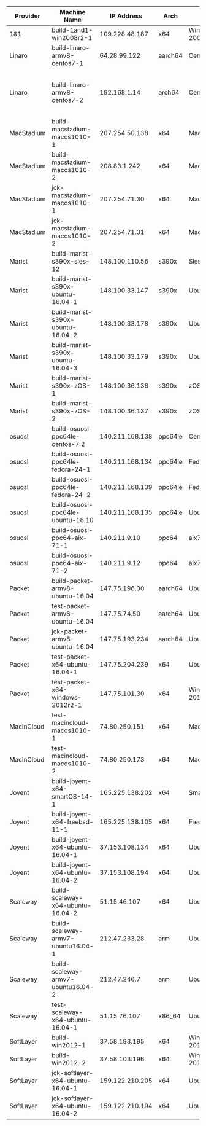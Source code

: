 |  Provider | Machine Name  | IP Address  |  Arch |  OS | user | notes |
|---|---|---|---|---|---|---|
|  1&1 |  build-1and1-win2008r2-1 | 109.228.48.187 | x64 | Win Server 2008r2  |  Administrator ||
|  Linaro |  	build-linaro-armv8-centos7-1 |  64.28.99.122 | aarch64  |  Centos7 | centos ||
|  Linaro |  build-linaro-armv8-centos7-2 |  192.168.1.14 |  arch64 |  Centos7 |  centos |  (ssh via build-linaro-armv8-centos7-1) |
| MacStadium  |  build-macstadium-macos1010-1 |  207.254.50.138 | x64  |  MacOS10.10 | administrator  ||
| MacStadium  |  build-macstadium-macos1010-2 |  208.83.1.242 | x64  |  MacOS10.10 | administrator  ||
| MacStadium  |  jck-macstadium-macos1010-1 |  207.254.71.30 | x64  |  MacOS10.10 | administrator  ||
| MacStadium  |  jck-macstadium-macos1010-2 |  207.254.71.31 | x64  |  MacOS10.10 | administrator  ||
|  Marist |  build-marist-s390x-sles-12 |  148.100.110.56 | s390x  | Sles12  |  linux1 ||
|  Marist |  build-marist-s390x-ubuntu-16.04-1 |  148.100.33.147 | s390x  | Ubuntu16.04  |  linux1 ||
|  Marist |  build-marist-s390x-ubuntu-16.04-2 |  148.100.33.178 | s390x  | Ubuntu16.04  |  linux1 ||
|  Marist |  build-marist-s390x-ubuntu-16.04-3 |  148.100.33.179 | s390x  | Ubuntu16.04  |  linux1 ||
|  Marist |  build-marist-s390x-zOS-1 |  148.100.36.136 | s390x  | zOS 2.1  |  OPEN1 ||
|  Marist |  build-marist-s390x-zOS-2 |  148.100.36.137 | s390x  | zOS 2.1  |  OPEN1 ||
|  osuosl |  build-osuosl-ppc64le-centos-7.2 |  140.211.168.138 | ppc64le  | Centos72  |  centos ||
|  osuosl |  build-osuosl-ppc64le-fedora-24-1 |  140.211.168.134 | ppc64le  | Fedora 24  |  fedora ||
|  osuosl |  build-osuosl-ppc64le-fedora-24-2 |  140.211.168.139 | ppc64le  | Fedora 24  |  fedora ||
|  osuosl |  build-osuosl-ppc64le-ubuntu-16.10 |  140.211.168.135 | ppc64le  | Ubuntu16.10  |  ubuntu ||
|  osuosl |  build-osuosl-ppc64-aix-71-1|  140.211.9.10 | ppc64  | aix71  |  root ||
|  osuosl |  build-osuosl-ppc64-aix-71-2|  140.211.9.12 | ppc64  | aix71  |  root ||
|  Packet |  build-packet-armv8-ubuntu-16.04  |  147.75.196.30 | aarch64  |  Ubuntu16.04 | root ||
|  Packet |  test-packet-armv8-ubuntu-16.04  |  147.75.74.50 | aarch64  |  Ubuntu16.04 | root ||
|  Packet |  jck-packet-armv8-ubuntu-16.04  |  147.75.193.234 | aarch64  |  Ubuntu16.04 | root ||
|  Packet |  test-packet-x64-ubuntu-16.04-1  |  147.75.204.239 | x64  |  Ubuntu16.04 | root ||
|  Packet |  test-packet-x64-windows-2012r2-1 | 147.75.101.30 | x64 | Win Server 2012r2  |  Admin ||
| MacInCloud  |  test-macincloud-macos1010-1 |  74.80.250.151 | x64  |  MacOS10.10 | admin  ||
| MacInCloud  |  test-macincloud-macos1010-2 |  74.80.250.173 | x64  |  MacOS10.10 | admin  ||
|  Joyent |  build-joyent-x64-smartOS-14-1  | 165.225.138.202 | x64 | SmartOS14.4.0  |  root ||
|  Joyent |  build-joyent-x64-freebsd-11-1  | 165.225.138.105 | x64 | FreeBSD11-1  |  root ||
|  Joyent |  build-joyent-x64-ubuntu-16.04-1  | 37.153.108.134 | x64 | Ubuntu16.04  |  root ||
|  Joyent |  build-joyent-x64-ubuntu-16.04-2  | 37.153.108.194  | x64 | Ubuntu16.04  |  root ||
|  Scaleway |  build-scaleway-x64-ubuntu-16.04-2  |  51.15.46.107 | x64 |  Ubuntu16.04 | root ||
|  Scaleway |  build-scaleway-armv7-ubuntu16.04-1  |  212.47.233.28 | arm  |  Ubuntu16.04 | root ||
|  Scaleway |  build-scaleway-armv7-ubuntu16.04-2  |  212.47.246.7 | arm  |  Ubuntu16.04 | root ||
|  Scaleway | test-scaleway-x64-ubuntu-16.04-1 | 51.15.76.107 | x86_64 | Ubuntu16.04 | root ||
| SoftLayer | build-win2012-1 | 37.58.193.195 | x64 | Win Server 2012 R2 | Administrator ||
| SoftLayer | build-win2012-2 | 37.58.103.196 | x64 | Win Server 2012 R2 | Administrator ||
| SoftLayer | jck-softlayer-x64-ubuntu-16.04-1 | 159.122.210.205 | x64 | Ubuntu16.04 | root | Only for JCK use |
| SoftLayer | jck-softlayer-x64-ubuntu-16.04-2 | 159.122.210.194 | x64 | Ubuntu16.04 | root | Only for JCK use |
